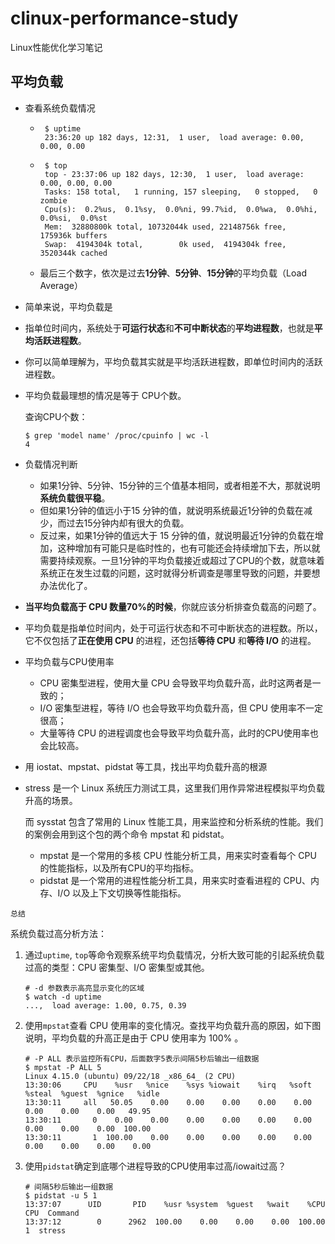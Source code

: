 # clinux-performance-study

Linux性能优化学习笔记



## 平均负载

- 查看系统负载情况

  - ```shell
     $ uptime
     23:36:20 up 182 days, 12:31,  1 user,  load average: 0.00, 0.00, 0.00
     ```

  - ```shell
     $ top
     top - 23:37:06 up 182 days, 12:30,  1 user,  load average: 0.00, 0.00, 0.00
     Tasks: 158 total,   1 running, 157 sleeping,   0 stopped,   0 zombie
     Cpu(s):  0.2%us,  0.1%sy,  0.0%ni, 99.7%id,  0.0%wa,  0.0%hi,  0.0%si,  0.0%st
     Mem:  32880800k total, 10732044k used, 22148756k free,   175936k buffers
     Swap:  4194304k total,        0k used,  4194304k free,  3520344k cached
     ```

  - 最后三个数字，依次是过去**1分钟**、**5分钟**、**15分钟**的平均负载（Load Average）

- 简单来说，平均负载是

- 指单位时间内，系统处于**可运行状态**和**不可中断状态**的**平均进程数**，也就是**平均活跃进程数**。

- 你可以简单理解为，平均负载其实就是平均活跃进程数，即单位时间内的活跃进程数。

- 平均负载最理想的情况是等于 CPU个数。

  查询CPU个数：

  ```shell
  $ grep 'model name' /proc/cpuinfo | wc -l
  4
  ```

- 负载情况判断

  - 如果1分钟、5分钟、15分钟的三个值基本相同，或者相差不大，那就说明**系统负载很平稳**。
  - 但如果1分钟的值远小于15 分钟的值，就说明系统最近1分钟的负载在减少，而过去15分钟内却有很大的负载。
  - 反过来，如果1分钟的值远大于 15 分钟的值，就说明最近1分钟的负载在增加，这种增加有可能只是临时性的，也有可能还会持续增加下去，所以就需要持续观察。一旦1分钟的平均负载接近或超过了CPU的个数，就意味着系统正在发生过载的问题，这时就得分析调查是哪里导致的问题，并要想办法优化了。
  
- **当平均负载高于 CPU 数量70%的时候**，你就应该分析排查负载高的问题了。

- 平均负载是指单位时间内，处于可运行状态和不可中断状态的进程数。所以，它不仅包括了**正在使用 CPU** 的进程，还包括**等待 CPU** 和**等待 I/O** 的进程。

- 平均负载与CPU使用率

  - CPU 密集型进程，使用大量 CPU 会导致平均负载升高，此时这两者是一致的；
  - I/O 密集型进程，等待 I/O 也会导致平均负载升高，但 CPU 使用率不一定很高；
  - 大量等待 CPU 的进程调度也会导致平均负载升高，此时的CPU使用率也会比较高。

- 用 iostat、mpstat、pidstat 等工具，找出平均负载升高的根源

- stress 是一个 Linux 系统压力测试工具，这里我们用作异常进程模拟平均负载升高的场景。

  而 sysstat 包含了常用的 Linux 性能工具，用来监控和分析系统的性能。我们的案例会用到这个包的两个命令 mpstat 和 pidstat。

  - mpstat 是一个常用的多核 CPU 性能分析工具，用来实时查看每个 CPU 的性能指标，以及所有CPU的平均指标。
  - pidstat 是一个常用的进程性能分析工具，用来实时查看进程的 CPU、内存、I/O 以及上下文切换等性能指标。

`总结`

系统负载过高分析方法：

1. 通过`uptime`, `top`等命令观察系统平均负载情况，分析大致可能的引起系统负载过高的类型：CPU 密集型、I/O 密集型或其他。

   ```shell
   # -d 参数表示高亮显示变化的区域
   $ watch -d uptime
   ...,  load average: 1.00, 0.75, 0.39
   ```

2. 使用`mpstat`查看 CPU 使用率的变化情况。查找平均负载升高的原因，如下图说明，平均负载的升高正是由于 CPU 使用率为 100% 。

   ```shell
   # -P ALL 表示监控所有CPU，后面数字5表示间隔5秒后输出一组数据
   $ mpstat -P ALL 5
   Linux 4.15.0 (ubuntu) 09/22/18 _x86_64_ (2 CPU)
   13:30:06     CPU    %usr   %nice    %sys %iowait    %irq   %soft  %steal  %guest  %gnice   %idle
   13:30:11     all   50.05    0.00    0.00    0.00    0.00    0.00    0.00    0.00    0.00   49.95
   13:30:11       0    0.00    0.00    0.00    0.00    0.00    0.00    0.00    0.00    0.00  100.00
   13:30:11       1  100.00    0.00    0.00    0.00    0.00    0.00    0.00    0.00    0.00    0.00
   ```

3. 使用`pidstat`确定到底哪个进程导致的CPU使用率过高/iowait过高？

   ```shell
   # 间隔5秒后输出一组数据
   $ pidstat -u 5 1
   13:37:07      UID       PID    %usr %system  %guest   %wait    %CPU   CPU  Command
   13:37:12        0      2962  100.00    0.00    0.00    0.00  100.00     1  stress
   ```

   


